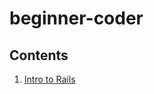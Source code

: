 beginner-coder
==============

## Contents

1. [Intro to Rails](https://github.com/TheCoderFactory/beginner-coder/blob/master/IntroToRails.md)

